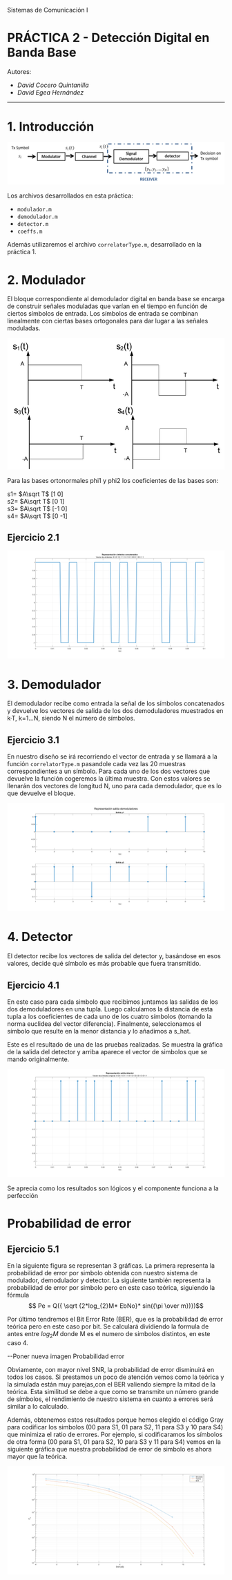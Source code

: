 Sistemas de Comunicación I
# PRÁCTICA 2 - Detección Digital en Banda Base

Autores:
* *David Cocero Quintanilla*  
* *David Egea Hernández*

---

# 1. Introducción


!["Esquema completo del sistema"](Practica2/../images/1_esquema.png)

Los archivos desarrollados en esta práctica:
- `modulador.m`
- `demodulador.m`
- `detector.m`
- `coeffs.m`

Además utilizaremos el archivo `correlatorType.m`, desarrollado en la práctica 1.



# 2. Modulador

El bloque correspondiente al demodulador digital en banda base se encarga de construir señales moduladas que varían en el tiempo en función de ciertos símbolos de entrada. Los símbolos de entrada se combinan linealmente con ciertas bases ortogonales para dar lugar a las señales moduladas.

!["Señales moduladas a utilizar"](Practica2/../images/2_signals.png)

Para las bases ortonormales phi1 y phi2 los coeficientes de las bases son: 

s1= $A\sqrt T$ [1 0]       
s2= $A\sqrt T$ [0 1]  
s3= $A\sqrt T$ [-1 0]  
s4= $A\sqrt T$ [0 -1]  

## Ejercicio 2.1



!["Secuencia de símbolos modulados"](Practica2/../images/2_1_simbolos_modulados.png)

# 3. Demodulador

El demodulador recibe como entrada la señal de los símbolos concatenados y devuelve los vectores de salida de los dos demoduladores muestrados en k·T, k=1...N, siendo N el número de símbolos.

## Ejercicio 3.1

En nuestro diseño se irá recorriendo el vector de entrada y se llamará a la función `correlatorType.m` pasandole cada vez las 20 muestras correspondientes a un símbolo. Para cada uno de los dos vectores que devuelve la función cogeremos la última muestra. Con estos valores se llenarán dos vectores de longitud N, uno para cada demodulador, que es lo que devuelve el bloque.


!["Coeficientes demodulados"](Practica2/../images/3_1_coeficientes_demodulados.png)

# 4. Detector

El detector recibe los vectores de salida del detector y, basándose en esos valores, decide qué símbolo es más probable que fuera transmitido.

## Ejercicio 4.1
 
En este caso para cada simbolo que recibimos juntamos las salidas de los dos demoduladores en una tupla. Luego calculamos la distancia de esta tupla a los coeficientes de cada uno de los cuatro símbolos  (tomando la norma euclidea del vector diferencia). Finalmente, seleccionamos el símbolo que resulte en la menor distancia y lo añadimos a s_hat.

Este es el resultado de una de las pruebas realizadas. Se muestra la gráfica de la salida del detector y arriba aparece el vector de simbolos que se mando originalmente.

!["Coeficientes detectados"](Practica2/../images/4_1_coeficientes_detectados.png)

Se aprecia como los resultados son lógicos y el componente funciona a la perfección

# Probabilidad de error

## Ejercicio 5.1

En la siguiente figura se representan 3 gráficas. La primera representa la probabilidad de error por simbolo obtenida con nuestro sistema de modulador, demodulador y detector. La siguiente también representa la probabilidad de error por simbolo pero en este caso teórica, siguiendo la fórmula
 $$ Pe = Q({ \sqrt {2*log_{2}M* EbNo}* sin({\pi \over m})})$$

 Por último tendremos el Bit Error Rate (BER), que es la probabilidad de error teórica pero en este caso por bit. Se calculará dividiendo la formula de antes entre $log_{2}M$ donde M es el numero de simbolos distintos, en este caso 4.

--Poner nueva imagen Probabilidad error


Obviamente, con mayor nivel SNR, la probabilidad de error disminuirá en todos los casos. Si prestamos un poco de atención vemos como la teórica y la simulada están muy parejas,con el BER valiendo siempre la mitad de la teórica. Esta similitud se debe a que como se transmite un número grande de símbolos, el rendimiento de nuestro sistema en cuanto a errores será similar a lo calculado. 

Además, obtenemos estos resultados porque hemos elegido el código Gray para codificar los simbolos (00 para S1, 01 para S2, 11 para S3 y 10 para S4) que minimiza el ratio de errores. Por ejemplo, si codificaramos los símbolos de otra forma (00 para S1, 01 para S2, 10 para S3 y 11 para S4) vemos en la siguiente gráfica que nuestra probabilidad de error de simbolo es ahora mayor que la teórica.


!["Gráfica PE - SNR"](Practica2/../images/5_1_pe_snr.png)

